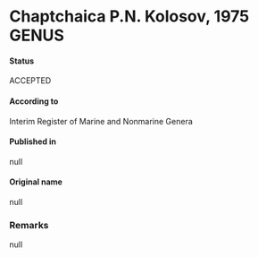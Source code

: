 # Chaptchaica P.N. Kolosov, 1975 GENUS

#### Status
ACCEPTED

#### According to
Interim Register of Marine and Nonmarine Genera

#### Published in
null

#### Original name
null

### Remarks
null